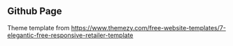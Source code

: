 ## Github Page
Theme template from https://www.themezy.com/free-website-templates/7-elegantic-free-responsive-retailer-template
